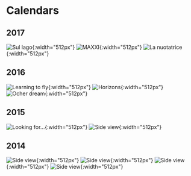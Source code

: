 Calendars
=========

## 2017

![Sul lago](prints/calendar-2017a.jpg){:width="512px"}
![MAXXI](prints/calendar-2017b.jpg){:width="512px"}
![La nuotatrice](prints/calendar-2017c.jpg){:width="512px"}

## 2016

![Learning to fly](prints/calendar-2016a.jpg){:width="512px"}
![Horizons](prints/calendar-2016b.jpg){:width="512px"}
![Ocher dream](prints/calendar-2016c.jpg){:width="512px"}

## 2015

![Looking for...](prints/calendar-2015a.jpg){:width="512px"}
![Side view](prints/calendar-2015b.jpg){:width="512px"}

## 2014

![Side view](prints/calendar-2014a.jpg){:width="512px"}
![Side view](prints/calendar-2014b.jpg){:width="512px"}
![Side view](prints/calendar-2014c.jpg){:width="512px"}
![Side view](prints/calendar-2014d.jpg){:width="512px"}
